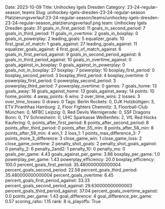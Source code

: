 Date: 2023-10-09
Title: Unihockey Igels Dresden
Category: 23-24-regular-season, teams
Slug: unihockey-igels-dresden-23-24-regular-season
Platzierungsverlauf:23-24-regular-season/teams/unihockey-igels-dresden-23-24-regular-season_platzierungsverlauf.png
team: Unihockey Igels Dresden
goals: 31
goals_in_first_period: 11
goals_in_second_period: 7
goals_in_third_period: 11
goals_in_overtime: 2
goals_in_boxplay: 0
goals_in_powerplay: 2
leading_goals: 5
equalizer_goals: 10
first_goal_of_match: 1
goals_against: 27
leading_goals_against: 11
equalizer_goals_against: 4
first_goal_of_match_against: 6
goals_in_first_period_against: 9
goals_in_second_period_against: 8
goals_in_third_period_against: 10
goals_in_overtime_against: 0
goals_against_in_boxplay: 0
goals_against_in_powerplay: 0
goals_not_in_boxplay: 27
boxplay: 7
powerplay: 10
boxplay_first_period: 0
boxplay_second_period: 3
boxplay_third_period: 4
boxplay_overtime: 0
powerplay_first_period: 0
powerplay_second_period: 3
powerplay_third_period: 7
powerplay_overtime: 0
games: 7
goals_home: 13
goals_away: 18
goals_against_home: 13
goals_against_away: 14
points: 10
home_points: 4
away_points: 6
wins: 2
over_time_wins: 2
losses: 3
over_time_losses: 0
draws: 0
Tags:  Berlin Rockets: 0,  DJK Holzbüttgen: 3,  ETV Piranhhas Hamburg: 2,  Floor Fighters Chemnitz: 3,  Floorball-Club München: 0,  MFBC Leipzig: 0,  Red Devils Wernigerode: 0,  SSF Dragons Bonn: 0,  TV Schriesheim: 0,  UHC Sparkasse Weißenfels: 2,  VfL Red Hocks Kaufering: 0,
points_after_first_period: 8
points_after_second_period: 8
points_after_third_period: 0
points_after_55_min: 8
points_after_58_min: 8
points_after_59_min: 4
win_1: 2
loss_1: 1
points_max_difference_3: 7
points_more_3_difference: 3
close_game_win: 1
close_game_loss: 2
close_game_overtime: 2
penalty_shot_goals: 2
penalty_shot_goals_against: 0
penalty_2: 6
penalty_2and2: 1
penalty_10: 0
penalty_ms: 0
goals_per_game: 4.43
goals_against_per_game: 3.86
boxplay_per_game: 1.0
powerplay_per_game: 1.43
powerplay_efficiency: 20.0
boxplay_efficiency: 100.0
percent_goals_first_period: 35.480000000000004
percent_goals_second_period: 22.58
percent_goals_third_period: 35.480000000000004
percent_goals_overtime: 6.45
percent_goals_first_period_against: 33.33
percent_goals_second_period_against: 29.630000000000003
percent_goals_third_period_against: 37.04
percent_goals_overtime_against: 0.0
points_per_game: 1.43
goal_difference: 4
goal_difference_per_game: 0.57
scoring_ratio: 1.15
rank: 8
is_playoffs: True
